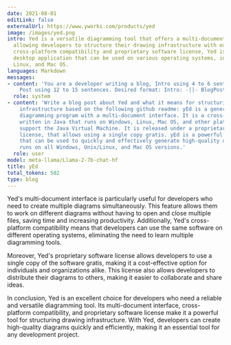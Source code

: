 ```yaml
---
date: 2021-08-01
editLink: false
externalUrl: https://www.yworks.com/products/yed
image: /images/yed.png
intro: Yed is a versatile diagramming tool that offers a multi-document interface,
  allowing developers to structure their drawing infrastructure with ease. With its
  cross-platform compatibility and proprietary software license, Yed is a powerful
  desktop application that can be used on various operating systems, including Windows,
  Linux, and Mac OS.
languages: Markdown
messages:
- content: 'You are a developer writing a blog, Intro using 4 to 6 sentences, Blog
    Post using 12 to 15 sentences. Desired format: Intro: -||- BlogPost: -||-'
  role: system
- content: 'Write a blog post about Yed and what it means for structuring drawing
    infrastructure based on the following github readme: yEd is a general-purpose
    diagramming program with a multi-document interface. It is a cross-platform application
    written in Java that runs on Windows, Linux, Mac OS, and other platforms that
    support the Java Virtual Machine. It is released under a proprietary software
    license, that allows using a single copy gratis. yEd is a powerful desktop application
    that can be used to quickly and effectively generate high-quality diagrams. It
    runs on all Windows, Unix/Linux, and Mac OS versions.'
  role: user
model: meta-llama/Llama-2-7b-chat-hf
title: yEd
total_tokens: 502
type: blog
---
```

<script setup>
 import ArticleItem from '/components/ArticleItem.vue';
</script>
<ArticleItem :frontmatter="$frontmatter"/>
Yed's multi-document interface is particularly useful for developers who need to create multiple diagrams 
simultaneously. This feature allows them to work on different diagrams without having to open and close multiple files, 
saving time and increasing productivity. Additionally, Yed's cross-platform compatibility means that developers can use the same software on different operating systems, eliminating the need to learn multiple diagramming tools.

Moreover, Yed's proprietary software license allows developers to use a single copy of the software gratis, making it a
cost-effective option for individuals and organizations alike. This license also allows developers to distribute their
diagrams to others, making it easier to collaborate and share ideas.

In conclusion, Yed is an excellent choice for developers who need a reliable and versatile diagramming tool. Its multi-document interface, cross-platform compatibility, and proprietary software license make it a powerful tool for structuring drawing infrastructure. With Yed, developers can create high-quality diagrams quickly and efficiently, making it an essential tool for any development project.